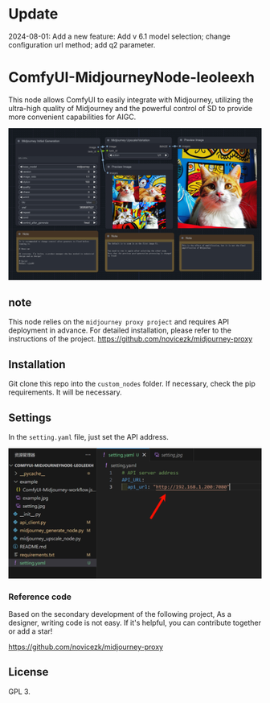 
# Update
2024-08-01: Add a new feature: Add v 6.1 model selection; change configuration url method; add q2 parameter.


# ComfyUI-MidjourneyNode-leoleexh
This node allows ComfyUI to easily integrate with Midjourney, utilizing the ultra-high quality of Midjourney and the powerful control of SD to provide more convenient capabilities for AIGC.


![comfyuillms.png](example/example.jpg)

## note

This node relies on the `midjourney proxy project` and requires API deployment in advance. For detailed installation, please refer to the instructions of the project.
https://github.com/novicezk/midjourney-proxy
  
## Installation
Git clone this repo into the `custom_nodes` folder.
If necessary, check the pip requirements. It will be necessary.


## Settings

In the `setting.yaml` file, just set the API address.

![comfyuillms.png](example/setting.jpg)

### Reference code

Based on the secondary development of the following project, As a designer, writing code is not easy. If it's helpful, you can contribute together or add a star!

https://github.com/novicezk/midjourney-proxy

## License
GPL 3.